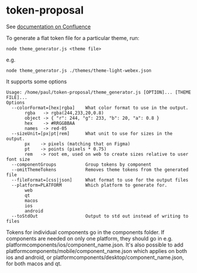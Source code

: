 # token-proposal

See [documentation on Confluence](https://confluence-eng-gpk2.cisco.com/conf/display/~pauwitty/Token+proposal)

To generate a flat token file for a particular theme, run:
```
node theme_generator.js <theme file>
```
e.g.
```
node theme_generator.js ./themes/theme-light-webex.json
```
It supports some options
```
Usage: /home/paul/token-proposal/theme_generator.js [OPTION]... [THEME FILE]...
Options
  --colorFormat=[hex|rgba]    What color format to use in the output.
       rgba   -> rgba(244,233,20,0.8)
       object -> { "r": 244, "g": 233, "b": 20, "a": 0.8 }
       hex    -> #RRGGBBAA
       names  -> red-05
  --sizeUnit=[px|pt|rem]      What unit to use for sizes in the output.
       px    -> pixels (matching that on Figma)
       pt    -> points (pixels * 0.75)
       rem   -> root em, used on web to create sizes relative to user font size
  --componentGroups           Group tokens by component
  --omitThemeTokens           Removes theme tokens from the generated file
  --fileFormat=[css|json]     What format to use for the output files
  --platform=PLATFORM         Which platform to generate for.
       web
       qt
       macos
       ios
       android
  --toStdOut                  Output to std out instead of writing to files

```
Tokens for individual components go in the components folder. If components are needed on only one platform, they should go in e.g. platformcomponents/ios/component_name.json. It's also possible to add platformcomponents/mobile/component_name.json which applies on both ios and android, or platformcomponents/desktop/component_name.json, for both macos and qt.
